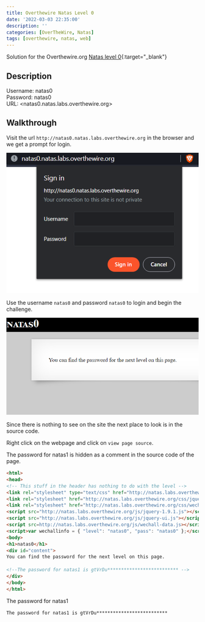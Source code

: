 ```yaml
---
title: Overthewire Natas Level 0
date: '2022-03-03 22:35:00'
description: ''
categories: [OverTheWire, Natas]
tags: [overthewire, natas, web]
---
```


Solution for the Overthewire.org [Natas level 0](https://overthewire.org/wargames/natas/natas0.html){:target="\_blank"}

## Description  

Username: natas0  
Password: natas0  
URL:      <natas0.natas.labs.overthewire.org>

## Walkthrough

Visit the url `http://natas0.natas.labs.overthewire.org` in the browser and we get a prompt for login.

![natas0 login page](/assets/img/overthewire/natas/natas0_login.png)

Use the username `natas0` and password `natas0` to login and begin the challenge.

![natas0 home page](/assets/img/overthewire/natas/natas0_home_page.png)

Since there is nothing to see on the site the next place to look is in the source code.

Right click on the webpage and click on `view page source`.

The password for natas1 is hidden as a comment in the source code of the page.

```html
<html>
<head>
<!-- This stuff in the header has nothing to do with the level -->
<link rel="stylesheet" type="text/css" href="http://natas.labs.overthewire.org/css/level.css">
<link rel="stylesheet" href="http://natas.labs.overthewire.org/css/jquery-ui.css" />
<link rel="stylesheet" href="http://natas.labs.overthewire.org/css/wechall.css" />
<script src="http://natas.labs.overthewire.org/js/jquery-1.9.1.js"></script>
<script src="http://natas.labs.overthewire.org/js/jquery-ui.js"></script>
<script src=http://natas.labs.overthewire.org/js/wechall-data.js></script><script src="http://natas.labs.overthewire.org/js/wechall.js"></script>
<script>var wechallinfo = { "level": "natas0", "pass": "natas0" };</script></head>
<body>
<h1>natas0</h1>
<div id="content">
You can find the password for the next level on this page.

<!--The password for natas1 is gtVrDu************************** -->
</div>
</body>
</html>
```

The password for natas1

```plaintext
The password for natas1 is gtVrDu**************************
```
